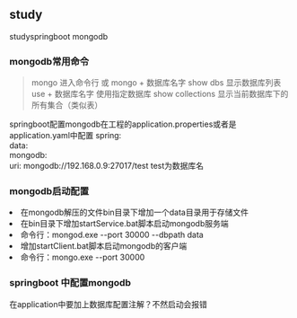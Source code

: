## study
  studyspringboot mongodb

### mongodb常用命令

>  mongo 进入命令行 或 mongo + 数据库名字
> show dbs 显示数据库列表
> use + 数据库名字 使用指定数据库
> show collections 显示当前数据库下的所有集合（类似表）

springboot配置mongodb在工程的application.properties或者是application.yaml中配置
spring:  
  data:  
    mongodb:  
      uri: mongodb://192.168.0.9:27017/test  test为数据库名
      
### mongodb启动配置
 <li>在mongodb解压的文件bin目录下增加一个data目录用于存储文件</li>
 <li>在bin目录下增加startService.bat脚本启动mongodb服务端<li>命令行：mongod.exe --port 30000 --dbpath data</li></li>
 <li>增加startClient.bat脚本启动mongodb的客户端<li>命令行：mongo.exe --port 30000</li></li>
 
 ### springboot 中配置mongodb
 
 在application中要加上数据库配置注解？不然启动会报错
